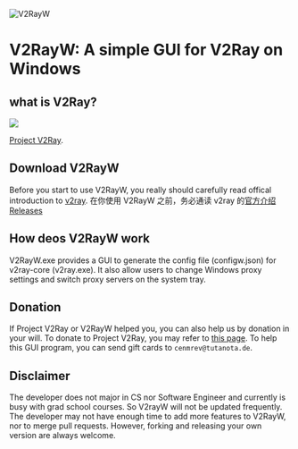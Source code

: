 ![V2RayW](https://raw.githubusercontent.com/Cenmrev/V2RayW/master/V2RayW/Resources/vw256.ico)

# V2RayW: A simple GUI for V2Ray on Windows

## what is V2Ray?

![](https://raw.githubusercontent.com/v2ray/manual/master/resources/favicon-152.png)

[Project V2Ray](https://www.v2ray.com).

## Download V2RayW

Before you start to use V2RayW, you really should carefully read offical introduction to [v2ray](https://www.v2ray.com).
在你使用 V2RayW 之前，务必通读 v2ray 的[官方介绍](https://www.v2ray.com)
[Releases](https://github.com/Cenmrev/V2RayW/releases)

## How deos V2RayW work

V2RayW.exe provides a GUI to generate the config file (configw.json) for v2ray-core (v2ray.exe). It also allow users to change Windows proxy settings and switch proxy servers on the system tray.

## Donation

If Project V2Ray or V2RayW helped you, you can also help us by donation in your will. To donate to Project V2Ray, you may refer to [this page](https://www.v2ray.com/chapter_00/02_donate.html). To help this GUI program, you can send gift cards to `cenmrev@tutanota.de`.

## Disclaimer

The developer does not major in CS nor Software Engineer and currently is busy with grad school courses. So V2rayW will not be updated frequently. The developer may not have enough time to add more features to V2RayW, nor to merge pull requests. However, forking and releasing your own version are always welcome.

